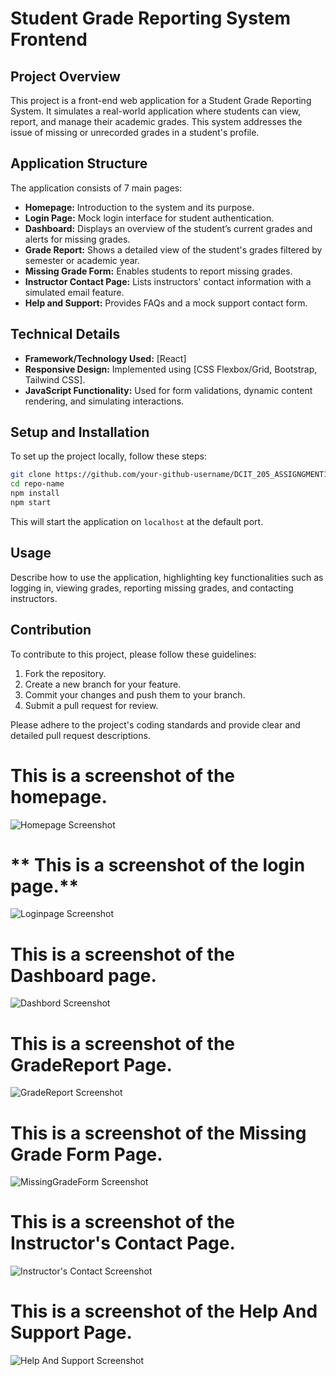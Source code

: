 # Student Grade Reporting System Frontend



## Project Overview

This project is a front-end web application for a Student Grade Reporting System. It simulates a real-world application where students can view, report, and manage their academic grades. This system addresses the issue of missing or unrecorded grades in a student's profile.

## Application Structure

The application consists of 7 main pages:

- **Homepage:** Introduction to the system and its purpose.
- **Login Page:** Mock login interface for student authentication.
- **Dashboard:** Displays an overview of the student’s current grades and alerts for missing grades.
- **Grade Report:** Shows a detailed view of the student's grades filtered by semester or academic year.
- **Missing Grade Form:** Enables students to report missing grades.
- **Instructor Contact Page:** Lists instructors' contact information with a simulated email feature.
- **Help and Support:** Provides FAQs and a mock support contact form.

## Technical Details

- **Framework/Technology Used:** [React]
- **Responsive Design:** Implemented using [CSS Flexbox/Grid, Bootstrap, Tailwind CSS].
- **JavaScript Functionality:** Used for form validations, dynamic content rendering, and simulating interactions.

## Setup and Installation

To set up the project locally, follow these steps:

```bash
git clone https://github.com/your-github-username/DCIT_205_ASSIGNGMENT1.git
cd repo-name
npm install
npm start
```

This will start the application on `localhost` at the default port.

## Usage

Describe how to use the application, highlighting key functionalities such as logging in, viewing grades, reporting missing grades, and contacting instructors.

## Contribution

To contribute to this project, please follow these guidelines:

1. Fork the repository.
2. Create a new branch for your feature.
3. Commit your changes and push them to your branch.
4. Submit a pull request for review.

Please adhere to the project's coding standards and provide clear and detailed pull request descriptions.

# **This is a screenshot of the homepage.**


![Homepage Screenshot](assets/homepage.png)

# ** This is a screenshot of the login page.**

![Loginpage Screenshot](assets/loginpage.png)


# **This is a screenshot of the Dashboard page.**

![Dashbord Screenshot](assets/Dashboard.png)


# **This is a screenshot of the GradeReport Page.**

![GradeReport Screenshot](assets/GradeReport.png)


# **This is a screenshot of the Missing Grade Form Page.**

![MissingGradeForm Screenshot](assets/MissingGradeForm.png)


# **This is a screenshot of the Instructor's Contact Page.**

![Instructor's Contact Screenshot](assets/InstructorContact.png)



# **This is a screenshot of the Help And Support Page.**

![Help And Support Screenshot](assets/HelpAndSupport.png)







